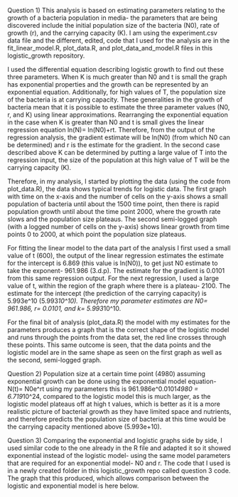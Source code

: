 Question 1) This analysis is based on estimating parameters relating to the growth of a bacteria population in media- the parameters that are being discovered include the initial population size of the bacteria (N0), rate of growth (r), and the carrying capacity (K). I am using the experiment.csv data file and the different, edited, code that I used for the analysis are in the fit_linear_model.R, plot_data.R, and plot_data_and_model.R files in this logistic_growth repository. 

I used the differential equation describing logistic growth to find out these three parameters. When K is much greater than N0 and t is small the graph has exponential properties and the growth can be represented by an exponential equation. Additionally, for high values of T, the population size of the bacteria is at carrying capacity. These generalities in the growth of bacteria mean that it is possible to estimate the three parameter values (N0, r, and K) using linear approximations. Rearranging the exponential equation in the case when K is greater than N0 and t is small gives the linear regression equation ln(N)= ln(N0)+rt. Therefore, from the output of the regression analysis, the gradient estimate will be ln(N0) (from which N0 can be determined) and r is the estimate for the gradient. In the second case described above K can be determined by putting a large value of T into the regression input, the size of the population at this high value of T will be the carrying capacity (K). 

Therefore, in my analysis, I started by plotting the data (using the code from plot_data.R), the data shows typical trends for logistic data. The first graph with time on the x-axis and  the number of cells on the y-axis shows a small population of bacteria until about the 1500 time point, then there is rapid population growth until about the time point 2000, where the growth rate slows and the population size plateaus. The second semi-logged graph (with a logged number of cells on the y-axis) shows linear growth from time points 0 to 2000, at which point the population size plateaus. 

For fitting the linear model to the data part of the analysis I first used a small value of t (600), the output of the linear regression estimates the estimate for the intercept is 6.869 (this value is ln(N0)), to get just N0 estimate to take the exponent- 961.986 (3.d.p). The estimate for the gradient is 0.0101 from this same regression output. For the next regression, I used a large value of t, within the region of the graph where there is a plateau- 2100. The estimate for the intercept (the prediction of the carrying capacity) is 5.993e^10 (5.993*10^10). Therefore my parameter estimates are N0= 961.986, r= 0.0101, and k= 5.993*10^10. 

For the final bit of analysis (plot_data.R) the model with my estimates for the parameters produces a graph that is the correct shape of the logistic model and runs through the points from the data set, the red line crosses through these points. This same outcome is seen, that the data points and the logistic model are in the same shape as seen on the first graph as well as the second, semi-logged graph.

Question 2) Population size at a certain time point (4980) assuming exponential growth can be done using the exponential model equation- N(t)= N0e^rt using my parameters this is 961.986e^0.0101*4980 = 6.719*10^24, compared to the logistic model this is much larger, as the logistic model plateaus off at high t values, which is better as it is a more realistic picture of bacterial growth as they have limited space and nutrients, and therefore predicts the population size of bacteria at this time would be the carrying capacity mentioned above (5.993e+10). 

Question 3) Comparing the exponential and logistic graphs side by side, I used similar code to the one already in the R file and adapted it so it showed exponential instead of the logistic model- using the same model parameters that are required for an exponential model- N0 and r. The code that I used is in a newly created folder in this logistic_growth repo called question 3 code. The graph that this produced, which allows comparison between the logistic and exponential model is here below.

 <p align="center">
     <https://github.com/Cat13-beep/logistic_growth/edit/main/Question%203%20image" width"300" height"200">
  </p>
